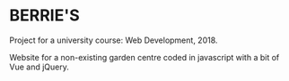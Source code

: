 # BERRIE'S

Project for a university course: Web Development, 2018.

Website for a non-existing garden centre coded in javascript with a bit of Vue and jQuery.
